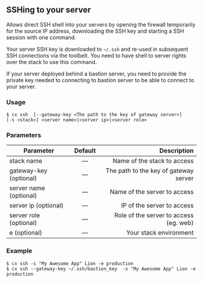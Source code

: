 
## SSHing to your server

Allows direct SSH shell into your servers by opening the firewall temporarily for the source IP address, downloading the SSH key and starting a SSH session with one command. 

Your server SSH key is downloaded to `~/.ssh` and re-used in subsequent SSH connections via the toolbelt. You need to have shell to server rights over the stack to use this command.

If your server deployed behind a bastion server, you need to provide the private key needed to connecting to bastion server to be able to connect to your server.

### Usage

```
$ cx ssh  [--gateway-key <The path to the key of gateway server>]    [-s <stack>] <server name>|<server ip>|<server role>
```


### Parameters


|		Parameter 		   |	Default		|   Description    |
|--|:--:| ----:|
|stack name |		—		|Name of the stack to access|
|gateway-key (optional)		   |		—		|The path to the key of gateway server|
|server name (optional) 	   | 	—		| Name of the server to access |
|server ip (optional)	 	   |	—	| IP of the server to access |
|server role (optional)	 	   |	—	| Role of the server to access (eg. web) |
|e (optional) 	   |	—	| Your stack environment|


### Example

```
$ cx ssh -s "My Awesome App" Lion -e production
$ cx ssh --gateway-key ~/.ssh/bastion_key  -s "My Awesome App" Lion -e production
```
